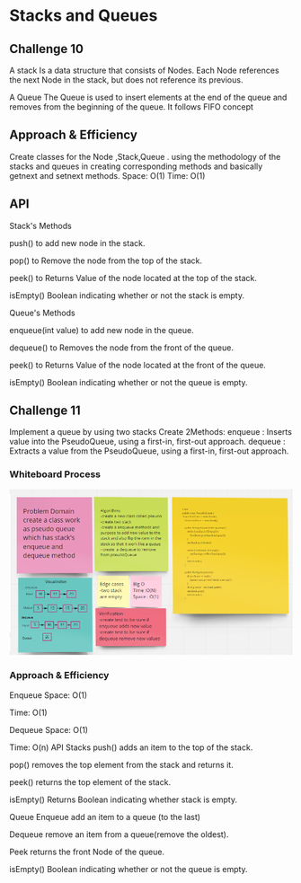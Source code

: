 # Stacks and Queues
## Challenge 10
 A stack
Is a data structure that consists of Nodes. Each Node references the next Node in the stack, but does not reference its previous.

A Queue
The Queue is used to insert elements at the end of the queue and removes from the beginning of the queue. It follows FIFO concept

## Approach & Efficiency
Create classes for the Node ,Stack,Queue .
using the methodology of the stacks and queues in creating corresponding methods and basically getnext and setnext methods.
Space: O(1)
Time: O(1)
## API
Stack's Methods

push() to add new node in the stack.

pop() to Remove the node from the top of the stack.

peek() to Returns Value of the node located at the top of the stack.

isEmpty() Boolean indicating whether or not the stack is empty.

Queue's Methods

enqueue(int value) to add new node in the queue.

dequeue() to Removes the node from the front of the queue.

peek() to Returns Value of the node located at the front of the queue.

isEmpty() Boolean indicating whether or not the queue is empty.

## Challenge 11
Implement a queue by using two stacks Create 2Methods: enqueue : Inserts value into the PseudoQueue, using a first-in, first-out approach. dequeue : Extracts a value from the PseudoQueue, using a first-in, first-out approach.

### Whiteboard Process

![](codechallenge11.png)

### Approach & Efficiency

Enqueue Space: O(1)

Time: O(1)

Dequeue Space: O(1)

Time: O(n) API Stacks push() adds an item to the top of the stack.

pop() removes the top element from the stack and returns it.

peek() returns the top element of the stack.

isEmpty() Returns Boolean indicating whether stack is empty.

Queue Enqueue add an item to a queue (to the last)

Dequeue remove an item from a queue(remove the oldest).

Peek returns the front Node of the queue.

isEmpty() Boolean indicating whether or not the queue is empty.